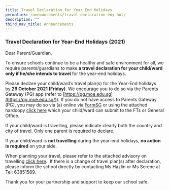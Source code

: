 ```yaml
---
title: Travel Declaration for Year End Holidays
permalink: /announcements/travel-declaration-eoy-hol/
description: ""
third_nav_title: Announcements
---
```

### Travel Declaration for Year-End Holidays (2021)

Dear Parent/Guardian,

  

To ensure schools continue to be a healthy and safe environment for all, we require parents/guardians to make **a travel declaration for your child/ward only if he/she intends to travel** for the year-end holidays. 

  

Please declare your child/ward’s travel plan(s) for the Year-End holidays by **29 October 2021 (Friday)**. We encourage you to do so via the Parents Gateway (PG) app (refer to [https://pg.moe.edu.sg](https://pg.moe.edu.sg/)). If you do not have access to Parents Gateway (PG), you may do so via (a) online via [FormSG](https://form.gov.sg/6142fc184a4bca0012047e4e) or using the attached hardcopy [click here]([](/files/SSS_Hardcopy%20Letter%20to%20Parents%20and%20Guardians%20Not%20Using%20PG%20-Year%20End%202021.pdf)) which your child/ward can submit to the FTs or General Office.

If your child/ward is travelling, please indicate clearly both the country and city of travel. Only one parent is required to declare. 

  

If your child/ward is **not travelling** during the year-end holidays, **no action is required** on your side.

  

When planning your travel, please refer to the attached advisory on travelling [click here]([](/files/Advisory%20on%20Travel%20-%20Year%20End%202021.pdf)).  If there is a change of travel plan(s) after declaration, please inform the school directly by contacting Ms Hazlin or Ms Serene at Tel: 63851589. 

  

Thank you for your partnership and support to keep our school safe.